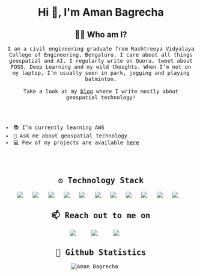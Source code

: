 <h1 align="center">Hi 👋, I'm Aman Bagrecha</h1>
<h2 align="center"> 👨‍💻 Who am I?</h2>

<p align="center">
  <samp>
I am a civil engineering graduate from Rashtreeya Vidyalaya College of Engineering, Bengaluru. I care about all things geospatial and AI. I regularly write on Quora, tweet about FOSS, Deep Learning and my wild thoughts. When I’m not on my laptop, I’m usually seen in park, jogging and playing batminton.
  </samp><br><br>
  <samp>
    Take a look at my <a href="https://amanbagrecha.github.io/post">blog</a> where I write mostly about geospatial technology! 
   </samp>

  <br> <br>

</p>
 <samp>
  <li>📚 I’m currently learning AWS
  <li>💭 Ask me about geospatial technology
  <li>💻 Few of my projects are available <a href = https://amanbagrecha.github.io/#projects > here </a>
 </samp>
 
  <br> <br>
<h2 align="center"> ⚙ Technology Stack</h2>

<p align="center">
  <img src="https://img.shields.io/badge/django%20-%231572B6.svg?&style=for-the-badge&logo=django&logoColor=white" />&nbsp;&nbsp;
  <img src="https://img.shields.io/badge/docker%20-%231572B6.svg?&style=for-the-badge&logo=docker&logoColor=white" />&nbsp;&nbsp; 
  <img src="https://img.shields.io/badge/javascript%20-%231572B6.svg?&style=for-the-badge&logo=javascript&logoColor=white" />&nbsp;&nbsp;
  <img src="https://img.shields.io/badge/python%20-%231572B6.svg?&style=for-the-badge&logo=python&logoColor=yellow" />&nbsp;&nbsp;
  <img src="https://img.shields.io/badge/tensorflow%20-%231572B6.svg?&style=for-the-badge&logo=tensorflow&logoColor=white" />&nbsp;&nbsp;
  <img src="https://img.shields.io/badge/git%20-%231572B6.svg?&style=for-the-badge&logo=git&logoColor=white" />&nbsp;&nbsp;
  <img src="https://img.shields.io/badge/qgis%20-%231572B6.svg?&style=for-the-badge&logo=qgis&logoColor=green" />&nbsp;&nbsp;
  <img src="https://img.shields.io/badge/Leaflet%20-%231572B6.svg?&style=for-the-badge&logo=leaflet&logoColor=green" />&nbsp;&nbsp;
  <img src="https://img.shields.io/badge/Openlayers%20-%231572B6.svg?&style=for-the-badge&logo=openlayers&logoColor=white" />&nbsp;&nbsp;
  <img src="https://img.shields.io/badge/Geoserver%20-%231572B6.svg?&style=for-the-badge&logo=geoserver&logoColor=green" />&nbsp;&nbsp;
  <img src="https://img.shields.io/badge/postgis%20-%231572B6.svg?&style=for-the-badge&logo=postgresql&logoColor=white" />&nbsp;&nbsp;
</p>



 
 <h2 align="center">📫 Reach out to me on</h2>
<p align="center">
  <a target="_blank"href="https://www.linkedin.com/in/amanbagrecha"><img src="https://img.shields.io/badge/linkedin-%230077B5.svg?&style=for-the-badge&logo=linkedin&logoColor=white" /></a>&nbsp;&nbsp;&nbsp;&nbsp;
  <a target="_blank"href="https://twitter.com/aman_bagrecha"><img src="https://img.shields.io/badge/twitter-%231DA1F2.svg?&style=for-the-badge&logo=twitter&logoColor=white" /></a>&nbsp;&nbsp;&nbsp;&nbsp;
  <a href="mailto:jainaman588@gmail.com?subject=Hello%20Harsh,%20From%20Github"><img src="https://img.shields.io/badge/gmail-%23D14836.svg?&style=for-the-badge&logo=gmail&logoColor=white" /></a>&nbsp;&nbsp;&nbsp;&nbsp;
</p>


<h2 align="center">📝 Github Statistics </h2>
<p align="center">
<img src="https://github-readme-stats.vercel.app/api?username=amanbagrecha&show_icons=true&theme=merko" alt="Aman Bagrecha" />&nbsp;&nbsp;&nbsp;&nbsp;
</p>



<!--  
**amanbagrecha/amanbagrecha** is a ✨ _special_ ✨ repository because its `README.md` (this file) appears on your GitHub profile.


-->
